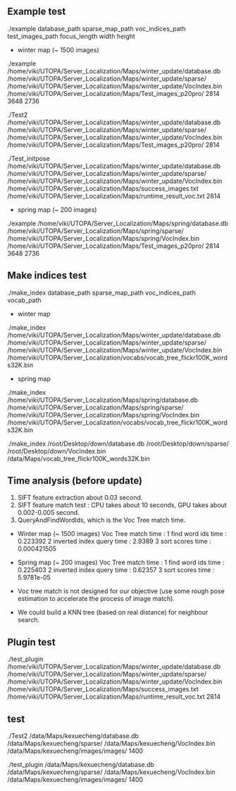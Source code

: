 ## Example test

./example database_path sparse_map_path voc_indices_path
test_images_path focus_length width height

* winter map (~ 1500 images)

./example /home/viki/UTOPA/Server_Localization/Maps/winter_update/database.db /home/viki/UTOPA/Server_Localization/Maps/winter_update/sparse/ /home/viki/UTOPA/Server_Localization/Maps/winter_update/VocIndex.bin /home/viki/UTOPA/Server_Localization/Maps/Test_images_p20pro/ 2814 3648 2736

./Test2 /home/viki/UTOPA/Server_Localization/Maps/winter_update/database.db /home/viki/UTOPA/Server_Localization/Maps/winter_update/sparse/ /home/viki/UTOPA/Server_Localization/Maps/winter_update/VocIndex.bin /home/viki/UTOPA/Server_Localization/Maps/Test_images_p20pro/ 2814

./Test_initpose /home/viki/UTOPA/Server_Localization/Maps/winter_update/database.db /home/viki/UTOPA/Server_Localization/Maps/winter_update/sparse/ /home/viki/UTOPA/Server_Localization/Maps/winter_update/VocIndex.bin /home/viki/UTOPA/Server_Localization/Maps/success_images.txt /home/viki/UTOPA/Server_Localization/Maps/runtime_result_voc.txt 2814


* spring map (~ 200 images)

./example /home/viki/UTOPA/Server_Localization/Maps/spring/database.db /home/viki/UTOPA/Server_Localization/Maps/spring/sparse/ /home/viki/UTOPA/Server_Localization/Maps/spring/VocIndex.bin /home/viki/UTOPA/Server_Localization/Maps/Test_images_p20pro/ 2814 3648 2736

## Make indices test

./make_index database_path sparse_map_path voc_indices_path vocab_path

* winter map

./make_index /home/viki/UTOPA/Server_Localization/Maps/winter_update/database.db /home/viki/UTOPA/Server_Localization/Maps/winter_update/sparse/ /home/viki/UTOPA/Server_Localization/Maps/winter_update/VocIndex.bin /home/viki/UTOPA/Server_Localization/vocabs/vocab_tree_flickr100K_words32K.bin

* spring map

./make_index /home/viki/UTOPA/Server_Localization/Maps/spring/database.db /home/viki/UTOPA/Server_Localization/Maps/spring/sparse/ /home/viki/UTOPA/Server_Localization/Maps/spring/VocIndex.bin /home/viki/UTOPA/Server_Localization/vocabs/vocab_tree_flickr100K_words32K.bin

./make_index /root/Desktop/down/database.db /root/Desktop/down/sparse/ /root/Desktop/down/VocIndex.bin /data/Maps/vocab_tree_flickr100K_words32K.bin

## Time analysis (before update)

1. SIFT feature extraction about 0.03 second.
2. SIFT feature match test : CPU takes about 10 seconds, GPU takes about 0.002-0.005 second.
3. QueryAndFindWordIds, which is the Voc Tree match time.
* Winter map (~ 1500 images) Voc Tree match time :
   1 find word ids time : 0.223392
   2 inverted index query time : 2.9389
   3 sort scores time : 0.000421505
* Spring map (~ 200 images) Voc Tree match time :
   1 find word ids time : 0.225403
   2 inverted index query time : 0.62357
   3 sort scores time : 5.9781e-05

* Voc tree match is not designed for our objective (use some rough pose estimation to accelerate the process of image match).
* We could build a KNN tree (based on real distance) for neighbour search.


## Plugin test

./test_plugin /home/viki/UTOPA/Server_Localization/Maps/winter_update/database.db /home/viki/UTOPA/Server_Localization/Maps/winter_update/sparse/ /home/viki/UTOPA/Server_Localization/Maps/winter_update/VocIndex.bin /home/viki/UTOPA/Server_Localization/Maps/success_images.txt /home/viki/UTOPA/Server_Localization/Maps/runtime_result_voc.txt 2814



## test

./Test2 /data/Maps/kexuecheng/database.db /data/Maps/kexuecheng/sparse/ /data/Maps/kexuecheng/VocIndex.bin /data/Maps/kexuecheng/images/images/ 1400

./test_plugin /data/Maps/kexuecheng/database.db /data/Maps/kexuecheng/sparse/ /data/Maps/kexuecheng/VocIndex.bin /data/Maps/kexuecheng/images/images/ 1400

